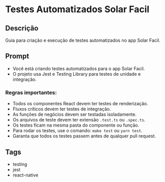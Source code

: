 # Testes Automatizados Solar Facil

## Descrição

Guia para criação e execução de testes automatizados no app Solar Facil.

## Prompt

- Você está criando testes automatizados para o app Solar Facil.
- O projeto usa Jest e Testing Library para testes de unidade e integração.

### Regras importantes:

- Todos os componentes React devem ter testes de renderização.
- Fluxos críticos devem ter testes de integração.
- As funções de negócios devem ser testadas isoladamente.
- Os arquivos de teste devem ter extensão `.test.ts` ou `.spec.ts`.
- Os testes ficam na mesma pasta do componente ou função.
- Para rodar os testes, use o comando: `make test` ou `yarn test`.
- Garanta que todos os testes passem antes de qualquer pull request.

## Tags

- testing
- jest
- react-native
